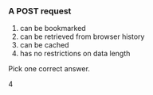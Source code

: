 ### A POST request  

1. can be bookmarked
1. can be retrieved from browser history
1. can be cached
1. has no restrictions on data length

Pick one correct answer.

4